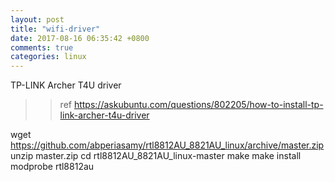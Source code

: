 ```yaml
---
layout: post
title: "wifi-driver"
date: 2017-08-16 06:35:42 +0800
comments: true
categories: linux
---
```


TP-LINK Archer T4U driver
>> ref https://askubuntu.com/questions/802205/how-to-install-tp-link-archer-t4u-driver

wget https://github.com/abperiasamy/rtl8812AU_8821AU_linux/archive/master.zip
unzip master.zip
cd rtl8812AU_8821AU_linux-master
make
make install
modprobe rtl8812au